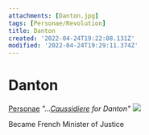 ```yaml
---
attachments: [Danton.jpg]
tags: [Personae/Revolution]
title: Danton
created: '2022-04-24T19:22:08.131Z'
modified: '2022-04-24T19:29:11.374Z'
---
```


# Danton

[Personae](@tag/Personae)
*"...[Caussidiere](@note/Caussidiere.md) for Danton"*
![](@attachment/Danton.jpg)

Became French Minister of Justice


